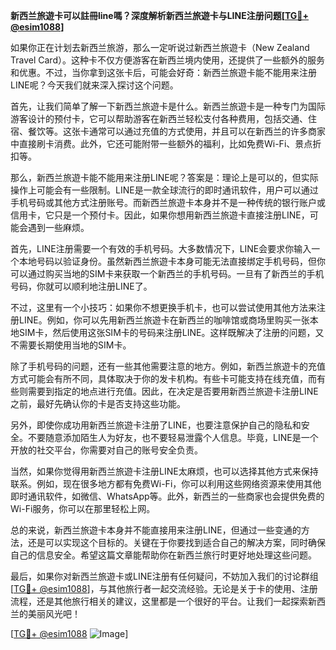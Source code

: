 **新西兰旅遊卡可以註冊line嗎？深度解析新西兰旅遊卡与LINE注册问题[[TG💪+ @esim1088](https://t.me/s/esim1088)]**

如果你正在计划去新西兰旅游，那么一定听说过新西兰旅遊卡（New Zealand Travel Card）。这种卡不仅方便游客在新西兰境内使用，还提供了一些额外的服务和优惠。不过，当你拿到这张卡后，可能会好奇：新西兰旅遊卡能不能用来注册LINE呢？今天我们就来深入探讨这个问题。

首先，让我们简单了解一下新西兰旅遊卡是什么。新西兰旅遊卡是一种专门为国际游客设计的预付卡，它可以帮助游客在新西兰轻松支付各种费用，包括交通、住宿、餐饮等。这张卡通常可以通过充值的方式使用，并且可以在新西兰的许多商家中直接刷卡消费。此外，它还可能附带一些额外的福利，比如免费Wi-Fi、景点折扣等。

那么，新西兰旅遊卡能不能用来注册LINE呢？答案是：理论上是可以的，但实际操作上可能会有一些限制。LINE是一款全球流行的即时通讯软件，用户可以通过手机号码或其他方式注册账号。而新西兰旅遊卡本身并不是一种传统的银行账户或信用卡，它只是一个预付卡。因此，如果你想用新西兰旅遊卡直接注册LINE，可能会遇到一些麻烦。

首先，LINE注册需要一个有效的手机号码。大多数情况下，LINE会要求你输入一个本地号码以验证身份。虽然新西兰旅遊卡本身可能无法直接绑定手机号码，但你可以通过购买当地的SIM卡来获取一个新西兰的手机号码。一旦有了新西兰的手机号码，你就可以顺利地注册LINE了。

不过，这里有一个小技巧：如果你不想更换手机卡，也可以尝试使用其他方法来注册LINE。例如，你可以先用新西兰旅遊卡在新西兰的咖啡馆或商场里购买一张本地SIM卡，然后使用这张SIM卡的号码来注册LINE。这样既解决了注册的问题，又不需要长期使用当地的SIM卡。

除了手机号码的问题，还有一些其他需要注意的地方。例如，新西兰旅遊卡的充值方式可能会有所不同，具体取决于你的发卡机构。有些卡可能支持在线充值，而有些则需要到指定的地点进行充值。因此，在决定是否要用新西兰旅遊卡注册LINE之前，最好先确认你的卡是否支持这些功能。

另外，即使你成功用新西兰旅遊卡注册了LINE，也要注意保护自己的隐私和安全。不要随意添加陌生人为好友，也不要轻易泄露个人信息。毕竟，LINE是一个开放的社交平台，你需要对自己的账号安全负责。

当然，如果你觉得用新西兰旅遊卡注册LINE太麻烦，也可以选择其他方式来保持联系。例如，现在很多地方都有免费Wi-Fi，你可以利用这些网络资源来使用其他即时通讯软件，如微信、WhatsApp等。此外，新西兰的一些商家也会提供免费的Wi-Fi服务，你可以在那里轻松上网。

总的来说，新西兰旅遊卡本身并不能直接用来注册LINE，但通过一些变通的方法，还是可以实现这个目标的。关键在于你要找到适合自己的解决方案，同时确保自己的信息安全。希望这篇文章能帮助你在新西兰旅行时更好地处理这些问题。

最后，如果你对新西兰旅遊卡或LINE注册有任何疑问，不妨加入我们的讨论群组[[TG💪+ @esim1088](https://t.me/s/esim1088)]，与其他旅行者一起交流经验。无论是关于卡的使用、注册流程，还是其他旅行相关的建议，这里都是一个很好的平台。让我们一起探索新西兰的美丽风光吧！

[[TG💪+ @esim1088](https://t.me/s/esim1088) ![Image](https://i.postimg.cc/4NQfJmqS/Snipaste-2025-05-13-00-14-12.png)]